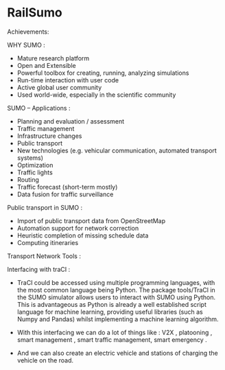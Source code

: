 # RailSumo

Achievements: 

WHY SUMO : 
- Mature research platform 
- Open and Extensible
- Powerful toolbox for creating, running, analyzing simulations
- Run-time interaction with user code
- Active global user community
- Used world-wide, especially in the scientific community

SUMO – Applications :

- Planning and evaluation / assessment
- Traffic management 
- Infrastructure changes
- Public transport
- New technologies (e.g. vehicular communication, automated transport systems)
- Optimization
- Traffic lights
- Routing
- Traffic forecast (short-term mostly)
- Data fusion for traffic surveillance

Public transport in SUMO :

- Import of public transport data from OpenStreetMap
- Automation support for network correction
- Heuristic completion of missing schedule data
- Computing itineraries

Transport Network Tools : 


Interfacing  with traCI : 

-	TraCI could be accessed using multiple programming languages, with the most common language being Python. The package tools/TraCl in the SUMO simulator allows users to interact with SUMO using Python. This is advantageous as Python is already a well established script language for machine learning, providing useful libraries (such as Numpy and Pandas) whilst implementing a machine learning algorithm.

-	With this interfacing we can do a lot of things like : V2X , platooning , smart management , smart traffic management, smart emergency . 
-	And we can also create an electric vehicle and stations of charging the vehicle on the road.
